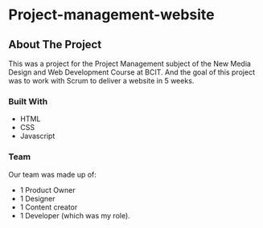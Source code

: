 # Project-management-website
 
## About The Project

This was a project for the Project Management subject of the New Media Design and Web Development Course at BCIT. And the goal of this project was to work with Scrum to deliver a website in 5 weeks.

### Built With

* HTML
* CSS
* Javascript

### Team

Our team was made up of:

* 1 Product Owner
* 1 Designer
* 1 Content creator
* 1 Developer (which was my role).
